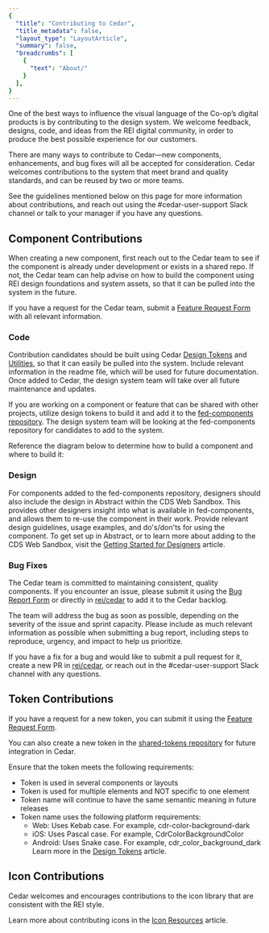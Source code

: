 ```yaml
---
{
  "title": "Contributing to Cedar",
  "title_metadata": false,
  "layout_type": "LayoutArticle",
  "summary": false,
  "breadcrumbs": [
    {
      "text": "About/"
    }
  ],
}
---
```


<cdr-doc-table-of-contents-shell>

One of the best ways to influence the visual language of the Co-op’s digital products is by contributing to the design system. We welcome feedback, designs, code, and ideas from the REI digital community, in order to produce the best possible experience for our customers. 

There are many ways to contribute to Cedar—new components, enhancements, and bug fixes will all be accepted for consideration. Cedar welcomes contributions to the system that meet brand and quality standards, and can be reused by two or more teams. 

See the guidelines mentioned below on this page for more information about contributions, and reach out using the #cedar-user-support Slack channel or talk to your manager if you have any questions.  

## Component Contributions
When creating a new component, first reach out to the Cedar team to see if the component is already under development or exists in a shared repo. If not, the Cedar team can help advise on how to build the component using REI design foundations and system assets, so that it can be pulled into the system in the future.

If you have a request for the Cedar team, submit a [Feature Request Form](https://airtable.com/shrcbq9CHthuMO7AC) with all relevant information. 

### Code
Contribution candidates should be built using Cedar 
[Design Tokens](https://rei.github.io/rei-cedar-docs/components/design-tokens) and 
[Utilities](https://rei.github.io/rei-cedar-docs/components/utilities), so that it can easily be pulled into the system. 
Include relevant information in the readme file, which will be used for future documentation. Once added to Cedar, 
the design system team will take over all future maintenance and updates.

If you are working on a component or feature that can be shared with other projects, utilize design tokens to build it and add it to the [fed-components repository](https://git.rei.com/projects/FEDCOMP). The design system team will be looking at the fed-components repository for candidates to add to the system. 

Reference the diagram below to determine how to build a component and where to build it:

<cdr-img :src="$withBase('/about/Component-development-contributions.png')" alt="a reference tree for when to use cedar" />

### Design
For components added to the fed-components repository, designers should also include the design in Abstract within the CDS Web Sandbox. 
This provides other designers insight into what is available in fed-components, and allows them to re-use the component in their work. Provide relevant design guidelines, usage examples, and do's/don'ts for using the component. 
To get set up in Abstract, or to learn more about adding to the CDS Web Sandbox, visit the [Getting Started for Designers](https://rei.github.io/rei-cedar-docs/getting-started/as-a-designer/) article. 
 
### Bug Fixes
The Cedar team is committed to maintaining consistent, quality components. If you encounter an issue, please submit it using the [Bug Report Form](https://airtable.com/shr3wSPCYQbycVx7i) or directly in [rei/cedar](https://github.com/rei/rei-cedar/issues) to add it to the Cedar backlog.

The team will address the bug as soon as possible, depending on the severity of the issue and sprint capacity. Please include as much relevant information as possible when submitting a bug report, including steps to reproduce, urgency, and impact to help us prioritize.

If you have a fix for a bug and would like to submit a pull request for it, create a new PR in [rei/cedar](https://github.com/rei/rei-cedar/issues), or reach out in the #cedar-user-support Slack channel with any questions. 


## Token Contributions
If you have a request for a new token, you can submit it using the [Feature Request Form](https://airtable.com/shrcbq9CHthuMO7AC).

You can also create a new token in the [shared-tokens repository](https://git.rei.com/projects/FEDPACK/repos/shared-tokens/browse) for future integration in Cedar. 

Ensure that the token meets the following requirements:
- Token is used in several components or layouts
- Token is used for multiple elements and NOT specific to one element
- Token name will continue to have the same semantic meaning in future releases
- Token name uses the following platform requirements:
  - Web: Uses Kebab case. For example, cdr-color-background-dark
  - iOS: Uses Pascal case. For example, CdrColorBackgroundColor
  - Android: Uses Snake case. For example, cdr_color_background_dark
Learn more in the [Design Tokens](https://rei.github.io/rei-cedar-docs/components/design-tokens) article.

## Icon Contributions
Cedar welcomes and encourages contributions to the icon library that are consistent with the REI style.

Learn more about contributing icons in the [Icon Resources](https://rei.github.io/rei-cedar-docs/icons/resources) article.

</cdr-doc-table-of-contents-shell>

